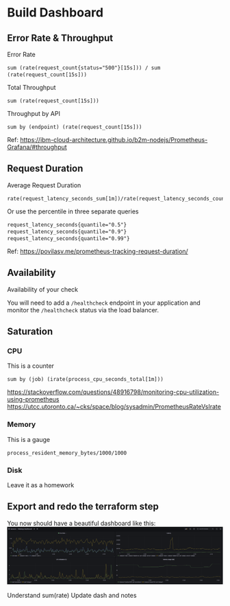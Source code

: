 # Build Dashboard
## Error Rate & Throughput
Error Rate
```
sum (rate(request_count{status="500"}[15s])) / sum (rate(request_count[15s]))
```
Total Throughput
```
sum (rate(request_count[15s]))
```
Throughput by API
```
sum by (endpoint) (rate(request_count[15s]))
```
Ref: https://ibm-cloud-architecture.github.io/b2m-nodejs/Prometheus-Grafana/#throughput

## Request Duration
Average Request Duration
```
rate(request_latency_seconds_sum[1m])/rate(request_latency_seconds_count[1m])
```
Or use the percentile in three separate queries
```
request_latency_seconds{quantile="0.5"}
request_latency_seconds{quantile="0.9"}
request_latency_seconds{quantile="0.99"}
```
Ref: https://povilasv.me/prometheus-tracking-request-duration/

## Availability
Availability of your check

You will need to add a `/healthcheck` endpoint in your application and monitor the `/healthcheck` status via the
load balancer.  

## Saturation
### CPU
This is a counter
```
sum by (job) (irate(process_cpu_seconds_total[1m]))
```
https://stackoverflow.com/questions/48916798/monitoring-cpu-utilization-using-prometheus
https://utcc.utoronto.ca/~cks/space/blog/sysadmin/PrometheusRateVsIrate

### Memory
This is a gauge
```
process_resident_memory_bytes/1000/1000
```
### Disk
Leave it as a homework

## Export and redo the terraform step
You now should have a beautiful dashboard like this:
![Alt text](../images/dashboard_ready.png?raw=true)

Understand sum(rate)
Update dash and notes